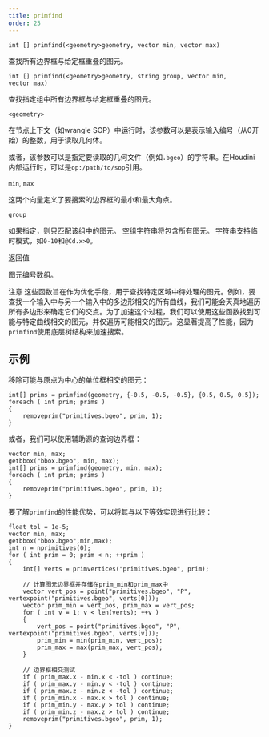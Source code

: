 ```yaml
---
title: primfind
order: 25
---
```

`int [] primfind(<geometry>geometry, vector min, vector max)`

查找所有边界框与给定框重叠的图元。

`int [] primfind(<geometry>geometry, string group, vector min, vector max)`

查找指定组中所有边界框与给定框重叠的图元。

`<geometry>`

在节点上下文（如wrangle SOP）中运行时，该参数可以是表示输入编号（从0开始）的整数，用于读取几何体。

或者，该参数可以是指定要读取的几何文件（例如`.bgeo`）的字符串。在Houdini内部运行时，可以是`op:/path/to/sop`引用。

`min`, `max`

这两个向量定义了要搜索的边界框的最小和最大角点。

`group`

如果指定，则只匹配该组中的图元。
空组字符串将包含所有图元。
字符串支持临时模式，如`0-10`和`@Cd.x>0`。

返回值

图元编号数组。

注意
这些函数旨在作为优化手段，用于查找特定区域中待处理的图元。例如，要查找一个输入中与另一个输入中的多边形相交的所有曲线，我们可能会天真地遍历所有多边形来确定它们的交点。为了加速这个过程，我们可以使用这些函数找到可能与特定曲线相交的图元，并仅遍历可能相交的图元。这显著提高了性能，因为`primfind`使用底层树结构来加速搜索。

## 示例

移除可能与原点为中心的单位框相交的图元：

```vex
int[] prims = primfind(geometry, {-0.5, -0.5, -0.5}, {0.5, 0.5, 0.5});
foreach ( int prim; prims )
{
    removeprim("primitives.bgeo", prim, 1);
}

```

或者，我们可以使用辅助源的查询边界框：

```vex
vector min, max;
getbbox("bbox.bgeo", min, max);
int[] prims = primfind(geometry, min, max);
foreach ( int prim; prims )
{
    removeprim("primitives.bgeo", prim, 1);
}

```

要了解`primfind`的性能优势，可以将其与以下等效实现进行比较：

```vex
float tol = 1e-5;
vector min, max;
getbbox("bbox.bgeo",min,max);
int n = nprimitives(0);
for ( int prim = 0; prim < n; ++prim )
{
    int[] verts = primvertices("primitives.bgeo", prim);

    // 计算图元边界框并存储在prim_min和prim_max中
    vector vert_pos = point("primitives.bgeo", "P", vertexpoint("primitives.bgeo", verts[0]));
    vector prim_min = vert_pos, prim_max = vert_pos;
    for ( int v = 1; v < len(verts); ++v )
    {
        vert_pos = point("primitives.bgeo", "P", vertexpoint("primitives.bgeo", verts[v]));
        prim_min = min(prim_min, vert_pos);
        prim_max = max(prim_max, vert_pos);
    }

    // 边界框相交测试
    if ( prim_max.x - min.x < -tol ) continue;
    if ( prim_max.y - min.y < -tol ) continue;
    if ( prim_max.z - min.z < -tol ) continue;
    if ( prim_min.x - max.x > tol ) continue;
    if ( prim_min.y - max.y > tol ) continue;
    if ( prim_min.z - max.z > tol ) continue;
    removeprim("primitives.bgeo", prim, 1);
}

```

